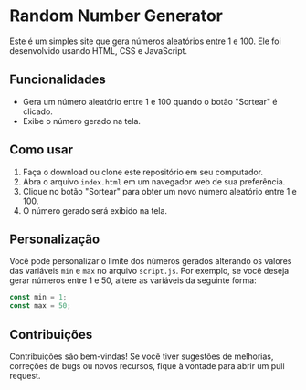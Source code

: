 # Random Number Generator

Este é um simples site que gera números aleatórios entre 1 e 100. Ele foi desenvolvido usando HTML, CSS e JavaScript.

## Funcionalidades

- Gera um número aleatório entre 1 e 100 quando o botão "Sortear" é clicado.
- Exibe o número gerado na tela.

## Como usar

1. Faça o download ou clone este repositório em seu computador.
2. Abra o arquivo `index.html` em um navegador web de sua preferência.
3. Clique no botão "Sortear" para obter um novo número aleatório entre 1 e 100.
4. O número gerado será exibido na tela.

## Personalização

Você pode personalizar o limite dos números gerados alterando os valores das variáveis `min` e `max` no arquivo `script.js`. Por exemplo, se você deseja gerar números entre 1 e 50, altere as variáveis da seguinte forma:

```javascript
const min = 1;
const max = 50;
```

## Contribuições

Contribuições são bem-vindas! Se você tiver sugestões de melhorias, correções de bugs ou novos recursos, fique à vontade para abrir um pull request.
